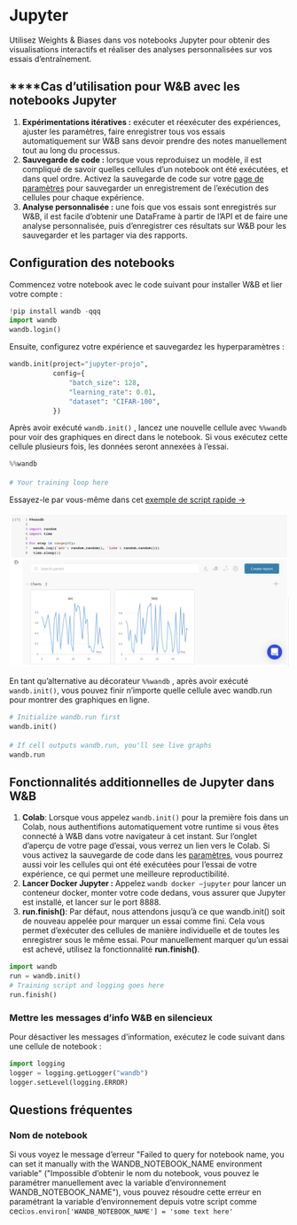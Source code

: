 # Jupyter

Utilisez Weights & Biases dans vos notebooks Jupyter pour obtenir des visualisations interactifs et réaliser des analyses personnalisées sur vos essais d’entraînement.

##  ****Cas d’utilisation pour W&B avec les notebooks Jupyter

1. **Expérimentations itératives :** exécuter et réexécuter des expériences, ajuster les paramètres, faire enregistrer tous vos essais automatiquement sur W&B sans devoir prendre des notes manuellement tout au long du processus.
2. **Sauvegarde de code :** lorsque vous reproduisez un modèle, il est compliqué de savoir quelles cellules d’un notebook ont été exécutées, et dans quel ordre. Activez la sauvegarde de code sur votre [page de paramètres](https://wandb.ai/settings) pour sauvegarder un enregistrement de l’exécution des cellules pour chaque expérience.
3.  **Analyse personnalisée :** une fois que vos essais sont enregistrés sur W&B, il est facile d’obtenir une DataFrame à partir de l’API et de faire une analyse personnalisée, puis d’enregistrer ces résultats sur W&B pour les sauvegarder et les partager via des rapports.

## **Configuration des notebooks**

Commencez votre notebook avec le code suivant pour installer W&B et lier votre compte :

```python
!pip install wandb -qqq
import wandb
wandb.login()
```

Ensuite, configurez votre expérience et sauvegardez les hyperparamètres :

```python
wandb.init(project="jupyter-projo",
           config={
               "batch_size": 128,
               "learning_rate": 0.01,
               "dataset": "CIFAR-100",
           })
```

Après avoir exécuté `wandb.init()` , lancez une nouvelle cellule avec `%%wandb` pour voir des graphiques en direct dans le notebook. Si vous exécutez cette cellule plusieurs fois, les données seront annexées à l’essai.

```python
%%wandb

# Your training loop here
```

Essayez-le par vous-même dans cet [exemple de script rapide →](https://bit.ly/wandb-jupyter-widgets-colab)​

![](../.gitbook/assets/jupyter-widget.png)

 En tant qu’alternative au décorateur `%%wandb` , après avoir exécuté `wandb.init()`, vous pouvez finir n’importe quelle cellule avec wandb.run pour montrer des graphiques en ligne.

```python
# Initialize wandb.run first
wandb.init()

# If cell outputs wandb.run, you'll see live graphs
wandb.run
```

## Fonctionnalités additionnelles de Jupyter dans W&B

1. **Colab**:  Lorsque vous appelez `wandb.init()` pour la première fois dans un Colab, nous authentifions automatiquement votre runtime si vous êtes connecté à W&B dans votre navigateur à cet instant. Sur l’onglet d’aperçu de votre page d’essai, vous verrez un lien vers le Colab. Si vous activez la sauvegarde de code dans les [paramètres](https://app.wandb.ai/settings), vous pourrez aussi voir les cellules qui ont été exécutées pour l’essai de votre expérience, ce qui permet une meilleure reproductibilité.
2.  **Lancer Docker Jupyter :** Appelez `wandb docker –jupyter` pour lancer un conteneur docker, monter votre code dedans, vous assurer que Jupyter est installé, et lancer sur le port 8888.
3. **run.finish\(\)**: Par défaut, nous attendons jusqu’à ce que wandb.init\(\) soit de nouveau appelée pour marquer un essai comme fini. Cela vous permet d’exécuter des cellules de manière individuelle et de toutes les enregistrer sous le même essai. Pour manuellement marquer qu’un essai est achevé, utilisez la fonctionnalité **run.finish\(\)**.

```python
import wandb
run = wandb.init()
# Training script and logging goes here
run.finish()
```

### Mettre les messages d’info W&B en silencieux

Pour désactiver les messages d’information, exécutez le code suivant dans une cellule de notebook :

```python
import logging
logger = logging.getLogger("wandb")
logger.setLevel(logging.ERROR)
```

## Questions fréquentes

### Nom de notebook

Si vous voyez le message d’erreur "Failed to query for notebook name, you can set it manually with the WANDB\_NOTEBOOK\_NAME environment variable" \("Impossible d’obtenir le nom du notebook, vous pouvez le paramétrer manuellement avec la variable d’environnement WANDB\_NOTEBOOK\_NAME"\), vous pouvez résoudre cette erreur en paramétrant la variable d’environnement depuis votre script comme ceci:`os.environ['WANDB_NOTEBOOK_NAME'] = 'some text here'`

